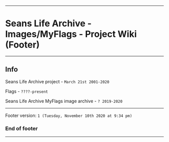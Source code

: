 
***

# Seans Life Archive - Images/MyFlags - Project Wiki (Footer)

***

## Info

Seans Life Archive project - `March 21st 2001-2020`

Flags - `????-present`

Seans Life Archive MyFlags image archive - `? 2019-2020`

***

Footer version: `1 (Tuesday, November 10th 2020 at 9:34 pm)`

### End of footer

***
